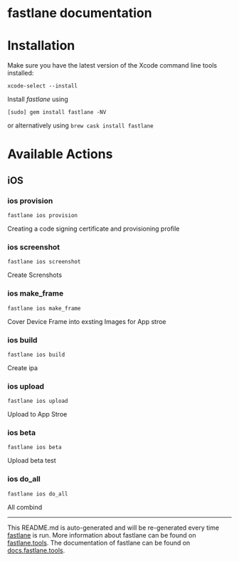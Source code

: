 fastlane documentation
================
# Installation

Make sure you have the latest version of the Xcode command line tools installed:

```
xcode-select --install
```

Install _fastlane_ using
```
[sudo] gem install fastlane -NV
```
or alternatively using `brew cask install fastlane`

# Available Actions
## iOS
### ios provision
```
fastlane ios provision
```
Creating a code signing certificate and provisioning profile
### ios screenshot
```
fastlane ios screenshot
```
Create Screnshots
### ios make_frame
```
fastlane ios make_frame
```
Cover Device Frame into exsting Images for App stroe 
### ios build
```
fastlane ios build
```
Create ipa
### ios upload
```
fastlane ios upload
```
Upload to App Stroe
### ios beta
```
fastlane ios beta
```
Upload beta test
### ios do_all
```
fastlane ios do_all
```
All combind

----

This README.md is auto-generated and will be re-generated every time [fastlane](https://fastlane.tools) is run.
More information about fastlane can be found on [fastlane.tools](https://fastlane.tools).
The documentation of fastlane can be found on [docs.fastlane.tools](https://docs.fastlane.tools).
